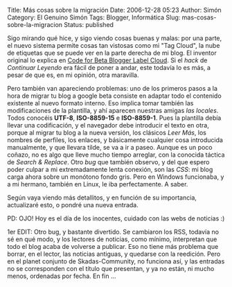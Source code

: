 Title: Más cosas sobre la migración
Date: 2006-12-28 05:23
Author: Simón
Category: El Genuino Simón
Tags: Blogger, Informática
Slug: mas-cosas-sobre-la-migracion
Status: published

Sigo mirando qué hice, y sigo viendo cosas buenas y malas: por una
parte, el nuevo sistema permite cosas tan vistosas como mi "Tag Cloud",
la nube de etiquetas que se puede ver en la parte derecha de mi blog. El
inventor original lo explica en [Code for Beta Blogger Label
Cloud](http://phydeaux3.blogspot.com/2006/09/code-for-beta-blogger-label-cloud.html).
Si el *hack* de *Continuar Leyendo* era fácil de poner a andar, este
todavía lo es más, a pesar de que es, en mi opinión, otra maravilla.  

Pero también van apareciendo problemas: uno de los primeros pasos a la
hora de migrar tu blog a google beta consiste en adaptar todo el
contenido existente al nuevo formato interno. Eso implica tomar también
las modificaciones de la plantilla, y ahí aparecen nuestras amigas *las
locales*. Todos conocéis **UTF-8**, **ISO-8859-15** e **ISO-8859-1**.
Pues la plantilla debía llevar una codificación, y el navegador debe
introducir el texto en otra, porque al migrar tu blog a la nueva
versión, los clásicos *Leer Más*, los nombres de perfiles, los enlaces,
y básicamente cualquier cosa introducida manualmente, y que llevara
tilde, se va a ir a paseo. Aunque es un poco coñazo, no es algo que
lleve mucho tiempo arreglar, con la conocida táctica de *Search &
Replace*. Otro *bug* que también observo, y del que espero poder culpar
a mi extremadamente lenta conexión, son las *CSS*: mi blog carga ahora
sobre un monótono fondo gris. Pero en Windows funcionaba, y a mi
hermano, también en Linux, le iba perfectamente. A saber.

Según vaya viendo más detallitos, y en función de su importancia,
actualizaré esto, o pondré una nueva entrada.

PD: OJO! Hoy es el día de los inocentes, cuidado con las webs de
noticias :)

1er EDIT: Otro bug, y bastante divertido. Se cambiaron los RSS, todavía
no sé en qué modo, y los lectores de noticias, como mínimo, interpretan
que todo el blog acaba de volverse a publicar. Eso no tiene más problema
que borrar, en el lector, las noticias antiguas, y quedarse con la
reedición. Pero en el planet conjunto de Skadas-Community, no funciona
así, y las entradas no se corresponden con el título que presentan, y ya
no están, ni mucho menos, ordenadas por fecha. En fin ...  

